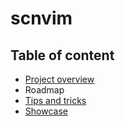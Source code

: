 # scnvim

## Table of content

* [Project overview](https://github.com/davidgranstrom/scnvim/wiki/Project-overview)
* Roadmap
* [Tips and tricks](https://github.com/davidgranstrom/scnvim/wiki/Tips-and-tricks)
* [Showcase](https://github.com/davidgranstrom/scnvim/wiki/Showcase)
